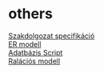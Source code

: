 # others
[Szakdolgozat specifikáció](https://docs.google.com/document/d/e/2PACX-1vR7YAOI51zG_hTa_Nqo-mujN4SyEREPwr16ReM2f_3_QepgSyXltQHwJJXWwmXIj36DjejInh5BzMe8/pub)
<br>[ER modell](https://viewer.diagrams.net/?tags=%7B%7D&highlight=0000ff&edit=_blank&layers=1&nav=1#G14rSP6JJArDeDD5lg_4eJQUpquvssttYS)
<br>[Adatbázis Script](https://docs.google.com/document/d/e/2PACX-1vS8Q_3AKWAyu9mrO2uzCMdxrXHiCWDiXDhZamJMH4CcK_2mTSsxX0at9YqpiR3raHwYlfip5gBDzdUE/pub)
<br>[Ralációs modell](https://drive.google.com/file/d/1oJQ7tZ0-U_yObWmP5jJoYiOMRwiEWZCT/view?usp=sharing)

